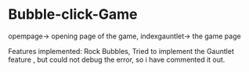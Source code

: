 # Bubble-click-Game
opempage-> opening page of the game,
indexgauntlet-> the game page

Features implemented:
Rock Bubbles,
Tried to implement the Gauntlet feature , but could not debug the error, so i have commented it out.
